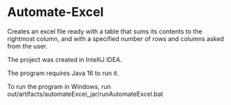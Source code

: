 # Automate-Excel
Creates an excel file ready with a table that sums its contents to the rightmost column, and with a specified number of rows and columns asked from the user.

The project was created in IntelliJ IDEA.

The program requires Java 16 to run it.

To run the program in Windows, run
out/artifacts/automateExcel_jar/runAutomateExcel.bat
